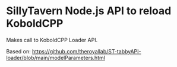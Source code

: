 # SillyTavern Node.js API to reload KoboldCPP
Makes call to KoboldCPP Loader API.

Based on: https://github.com/theroyallab/ST-tabbyAPI-loader/blob/main/modelParameters.html
